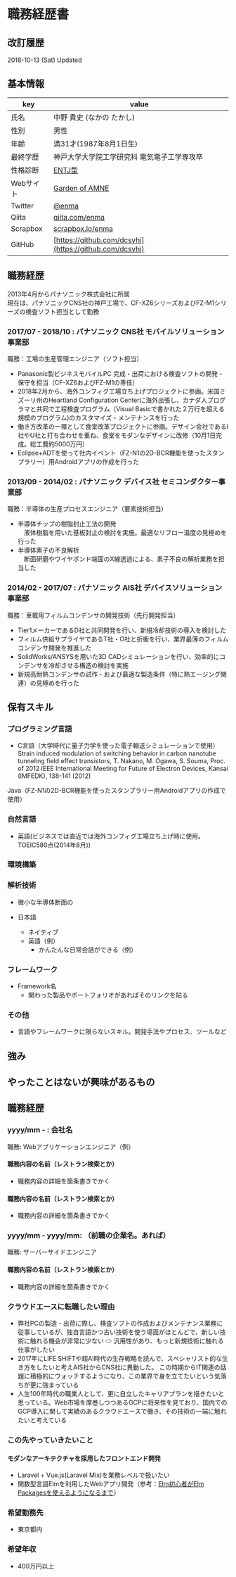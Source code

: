 # 職務経歴書 

## 改訂履歴
2018-10-13 (Sat) Updated

## 基本情報

|key|value|
|---|-----|
|氏名|中野 貴史 (なかの たかし)|
|性別|男性|
|年齢|満31才(1987年8月1日生)|
|最終学歴|神戸大学大学院工学研究科 電気電子工学専攻卒|
|性格診断|[ENTJ型](https://www.16personalities.com/ja/entj型の性格)|
|Webサイト|[Garden of AMNE](http://amne.info)|
|Twitter|[@enma](https://twitter.com/enma)|
|Qiita|[qiita.com/enma](http://qiita.com/enma)|
|Scrapbox|[scrapbox.io/enma](http://scrapbox.io/enma)|
|GitHub|[https://github.com/dcsyhi](https://github.com/dcsyhi)|

## 職務経歴

2013年4月からパナソニック株式会社に所属  
現在は、パナソニックCNS社の神戸工場で、CF-XZ6シリーズおよびFZ-M1シリーズの検査ソフト担当として勤務

### 2017/07 - 2018/10 : パナソニック CNS社 モバイルソリューション事業部

職務：工場の生産管理エンジニア（ソフト担当）

- Panasonic製ビジネスモバイルPC 完成・出荷における検査ソフトの開発・保守を担当（CF-XZ6およびFZ-M1の専任）
- 2018年2月から、海外コンフィグ工場立ち上げプロジェクトに参画。米国ミズーリ州のHeartland Configuration Centerに海外出張し、カナダ人プログラマと共同で工程検査プログラム（Visual Basicで書かれた２万行を超える規模のプログラム)のカスタマイズ・メンテナンスを行った
- 働き方改革の一環として食堂改革プロジェクトに参画。デザイン会社であるI社やU社と打ち合わせを重ね、食堂をモダンなデザインに改修（10月1日完成。総工費約5000万円）
- Eclipse+ADTを使って社内イベント（FZ-N1の2D-BCR機能を使ったスタンプラリー）用Androidアプリの作成を行った

### 2013/09 - 2014/02 : パナソニック デバイス社 セミコンダクター事業部

職務：半導体の生産プロセスエンジニア（要素技術担当）

- 半導体チップの樹脂封止工法の開発  
　液体樹脂を用いた基板封止の検討を実施。最適なリフロー温度の見極めを行った  
- 半導体素子の不良解析  
　断面研磨やワイヤボンド端面のX線透過による、素子不良の解析業務を担当した

### 2014/02 - 2017/07 : パナソニック AIS社 デバイスソリューション事業部

職務：車載用フィルムコンデンサの開発技術（先行開発担当）

- Tier1メーカーであるD社と共同開発を行い、新規冷却技術の導入を検討した
- フィルム供給サプライヤであるT社・O社と折衝を行い、業界最薄のフィルムコンデンサ開発を推進した
- SolidWorks/ANSYSを用いた3D CADシミュレーションを行い、効率的にコンデンサを冷却させる構造の検討を実施
- 新規高耐熱コンデンサの試作・および最適な製造条件（特に熱エージング関連）の見極めを行った


## 保有スキル

### プログラミング言語
- C言語（大学時代に量子力学を使った電子輸送シミュレーションで使用）
Strain induced modulation of switching behavior in carbon nanotube tunneling field effect transistors,
T. Nakano, M. Ogawa, S. Souma,
Proc. of 2012 IEEE International Meeting for Future of Electron Devices, Kansai (IMFEDK), 138-141 (2012)

Java（FZ-N1の2D-BCR機能を使ったスタンプラリー用Androidアプリの作成で使用）

### 自然言語
- 英語(ビジネスでは直近では海外コンフィグ工場立ち上げ時に使用。TOEIC580点(2014年8月))

### 環境構築

### 解析技術
- 微小な半導体断面の

- 日本語
  - ネイティブ
  - 英語（例）
    - かんたんな日常会話ができる（例）

### フレームワーク

- Framework名
  - 関わった製品やポートフォリオがあればそのリンクを貼る

### その他

- 言語やフレームワークに限らないスキル。開発手法やプロセス、ツールなど

## 強み

## やったことはないが興味があるもの


## 職務経歴

### yyyy/mm - : 会社名

職務: Webアプリケーションエンジニア（例）

#### 職務内容の名前（レストラン検索とか）

- 職務内容の詳細を箇条書きでかく

#### 職務内容の名前（レストラン検索とか）

- 職務内容の詳細を箇条書きでかく

### yyyy/mm - yyyy/mm: （前職の企業名。あれば）

職務: サーバーサイドエンジニア

#### 職務内容の名前（レストラン検索とか）

- 職務内容の詳細を箇条書きでかく

### クラウドエースに転職したい理由
- 弊社PCの製造・出荷に際し、検査ソフトの作成およびメンテナンス業務に従事しているが、独自言語かつ古い技術を使う場面がほとんどで、新しい技術に触れる機会が非常に少ない ⇨  汎用性があり、もっと新規技術に触れる仕事がしたい
- 2017年にLIFE SHIFTや超AI時代の生存戦略を読んで、スペシャリスト的な生き方をしたいと考えAIS社からCNS社に異動した。
この時期からIT関連の話題に積極的にウォッチするようになり、この業界で身を立てたいという気落ちが更に強まっている
- 人生100年時代の職業人として、更に自立したキャリアプランを描きたいと思っている。Web市場を席巻しつつあるGCPに将来性を見ており、国内でのGCP導入に関して実績のあるクラウドエースで働き、その技術の一端に触れたいと考えている

### この先やっていきたいこと
#### モダンなアーキテクチャを採用したフロントエンド開発
- Laravel + Vue.js(Laravel Mix)を業務レベルで扱いたい
- 関数型言語Elmを利用したWebアプリ開発（参考：[Elm初心者がElm Packagesを使えるようになるまで](https://qiita.com/enma/items/4f5a6514b6fd3f43b80c)）

### 希望勤務先

- 東京都内

### 希望年収

- 400万円以上

